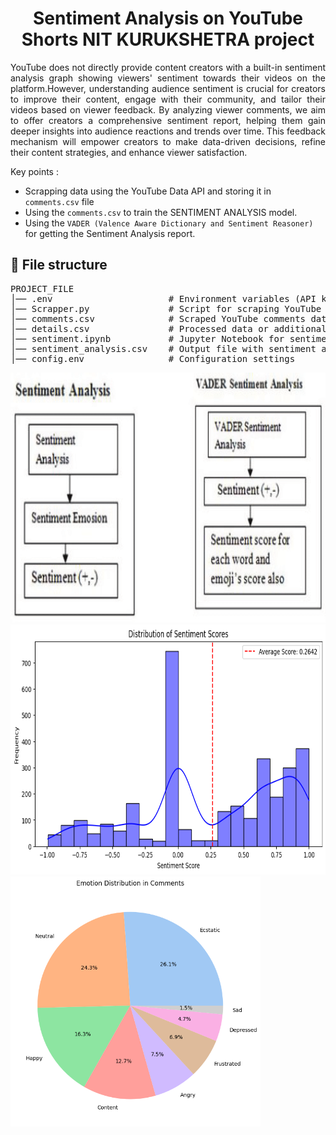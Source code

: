 <h1 align="center"> Sentiment Analysis on YouTube Shorts NIT KURUKSHETRA project </h1>

<p align = "justify"> YouTube does not directly provide content creators with a built-in sentiment analysis graph showing viewers' sentiment towards their videos on the platform.However, understanding audience sentiment is crucial for creators to improve their content, engage with their community, and tailor their videos based on viewer feedback. By analyzing viewer comments, we aim to offer creators a comprehensive sentiment report, helping them gain deeper insights into audience reactions and trends over time. This feedback mechanism will empower creators to make data-driven decisions, refine their content strategies, and enhance viewer satisfaction. </p>

Key points :

- Scrapping data using the YouTube Data API and storing it in `comments.csv` file
- Using the `comments.csv` to train the SENTIMENT ANALYSIS model.
- Using the `VADER (Valence Aware Dictionary and Sentiment Reasoner)` for getting the Sentiment Analysis report.

<h2>📁 File structure</h2>
<pre>
PROJECT_FILE
│── .env                      # Environment variables (API keys, credentials)
│── Scrapper.py               # Script for scraping YouTube comments
│── comments.csv              # Scraped YouTube comments dataset
│── details.csv               # Processed data or additional details
│── sentiment.ipynb           # Jupyter Notebook for sentiment analysis
│── sentiment_analysis.csv    # Output file with sentiment analysis results
│── config.env                # Configuration settings
</pre>


<img src = 'IMAGES/VADER.png' height = 400, width =600>

<img src = 'IMAGES/output.png' height = 400, width =700>
<img src = 'IMAGES/Piemotions.png' height = 400, width =400>

